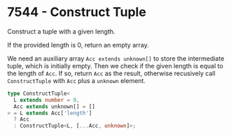 # 7544 - Construct Tuple

Construct a tuple with a given length.

If the provided length is 0, return an empty array.

We need an auxiliary array `Acc extends unknown[]` to store the intermediate tuple, which is initially empty. Then we check if the given length is equal to the length of `Acc`. If so, return `Acc` as the result, otherwise recusively call `ConstructTuple` with `Acc` plus a `unknown` element.

```typescript
type ConstructTuple<
  L extends number = 0,
  Acc extends unknown[] = []
> = L extends Acc['length']
  ? Acc
  : ConstructTuple<L, [...Acc, unknown]>;
```
